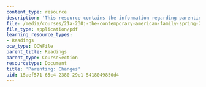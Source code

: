 ```yaml
---
content_type: resource
description: 'This resource contains the information regarding parenting: changes.'
file: /media/courses/21a-230j-the-contemporary-american-family-spring-2004/15aef57165c4238029e15418049850d4_MIT21A_230JS04_15hetz.pdf
file_type: application/pdf
learning_resource_types:
- Readings
ocw_type: OCWFile
parent_title: Readings
parent_type: CourseSection
resourcetype: Document
title: 'Parenting: Changes'
uid: 15aef571-65c4-2380-29e1-5418049850d4
---
```

